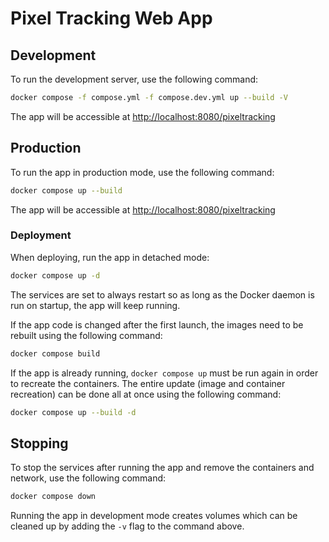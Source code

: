 # Pixel Tracking Web App

## Development

To run the development server, use the following command:

```sh
docker compose -f compose.yml -f compose.dev.yml up --build -V
```

The app will be accessible at <http://localhost:8080/pixeltracking>

## Production

To run the app in production mode, use the following command:

```sh
docker compose up --build
```

The app will be accessible at <http://localhost:8080/pixeltracking>

### Deployment

When deploying, run the app in detached mode:

```sh
docker compose up -d
```

The services are set to always restart so as long as the Docker daemon is run on startup, the app will keep running.

If the app code is changed after the first launch, the images need to be rebuilt using the following command:

```sh
docker compose build
```

If the app is already running, `docker compose up` must be run again in order to recreate the containers. The entire update (image and container recreation) can be done all at once using the following command:

```sh
docker compose up --build -d
```

## Stopping

To stop the services after running the app and remove the containers and network, use the following command:

```sh
docker compose down
```

Running the app in development mode creates volumes which can be cleaned up by adding the `-v` flag to the command above.
